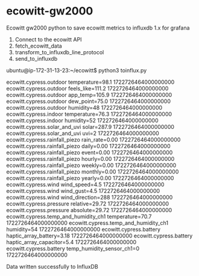 # ecowitt-gw2000
Ecowitt gw2000 python to save ecowitt metrics to influxdb 1.x for grafana 
1. Connect to the ecowitt API
2. fetch_ecowitt_data
3. transform_to_influxdb_line_protocol
4. send_to_influxdb

ubuntu@ip-172-31-13-23:~/ecowitt$ python3 toinflux.py

ecowitt.cypress.outdoor temperature=98.1 1722726464000000000
ecowitt.cypress.outdoor feels_like=111.2 1722726464000000000
ecowitt.cypress.outdoor app_temp=105.9 1722726464000000000
ecowitt.cypress.outdoor dew_point=75.0 1722726464000000000
ecowitt.cypress.outdoor humidity=48 1722726464000000000
ecowitt.cypress.indoor temperature=76.3 1722726464000000000
ecowitt.cypress.indoor humidity=52 1722726464000000000
ecowitt.cypress.solar_and_uvi solar=287.9 1722726464000000000
ecowitt.cypress.solar_and_uvi uvi=2 1722726464000000000
ecowitt.cypress.rainfall_piezo rain_rate=0.00 1722726464000000000
ecowitt.cypress.rainfall_piezo daily=0.00 1722726464000000000
ecowitt.cypress.rainfall_piezo event=0.00 1722726464000000000
ecowitt.cypress.rainfall_piezo hourly=0.00 1722726464000000000
ecowitt.cypress.rainfall_piezo weekly=0.00 1722726464000000000
ecowitt.cypress.rainfall_piezo monthly=0.00 1722726464000000000
ecowitt.cypress.rainfall_piezo yearly=0.00 1722726464000000000
ecowitt.cypress.wind wind_speed=4.5 1722726464000000000
ecowitt.cypress.wind wind_gust=4.5 1722726464000000000
ecowitt.cypress.wind wind_direction=288 1722726464000000000
ecowitt.cypress.pressure relative=29.72 1722726464000000000
ecowitt.cypress.pressure absolute=29.72 1722726464000000000
ecowitt.cypress.temp_and_humidity_ch1 temperature=70.7 1722726464000000000
ecowitt.cypress.temp_and_humidity_ch1 humidity=54 1722726464000000000
ecowitt.cypress.battery haptic_array_battery=3.18 1722726464000000000
ecowitt.cypress.battery haptic_array_capacitor=5.4 1722726464000000000
ecowitt.cypress.battery temp_humidity_sensor_ch1=0 1722726464000000000


Data written successfully to InfluxDB
